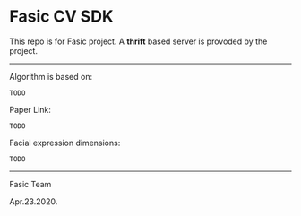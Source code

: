# Fasic CV SDK

This repo is for Fasic project.
A **thrift** based server is provoded by the project.

---

Algorithm is based on:

`TODO`

Paper Link:

`TODO`

Facial expression dimensions:

`TODO`

---

Fasic Team

Apr.23.2020.
